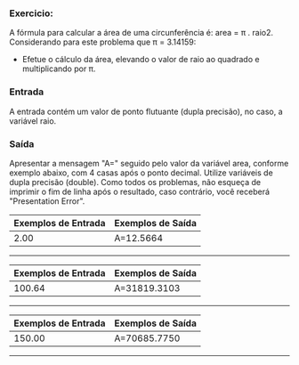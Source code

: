### Exercicio:
A fórmula para calcular a área de uma circunferência é: area = π . raio2. Considerando para este problema que π = 3.14159:

- Efetue o cálculo da área, elevando o valor de raio ao quadrado e multiplicando por π.

### Entrada
A entrada contém um valor de ponto flutuante (dupla precisão), no caso, a variável raio.

### Saída
Apresentar a mensagem "A=" seguido pelo valor da variável area, conforme exemplo abaixo, com 4 casas após o ponto decimal. Utilize variáveis de dupla precisão (double). Como todos os problemas, não esqueça de imprimir o fim de linha após o resultado, caso contrário, você receberá "Presentation Error".

| Exemplos de Entrada | 	Exemplos de Saída  |
| ------------- | ------------- |
| 2.00  | A=12.5664 |

----------------------------------------------------
| Exemplos de Entrada | 	Exemplos de Saída  |
| ------------- | ------------- |
| 100.64 | A=31819.3103 |

---------------------------------------------------
| Exemplos de Entrada | 	Exemplos de Saída  |
| ------------- | ------------- |
| 150.00 | A=70685.7750  |
---------------------------------------------------